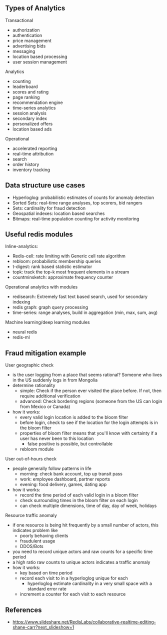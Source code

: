 ## Types of Analytics

Transactional
- authorization
- authentication
- price management
- advertising bids
- messaging
- location based processing
- user session management

Analytics
- counting 
- leaderboard
- scores and rating
- page ranking 
- recommendation engine
- time-series analytics
- session analysis
- secondary index
- personalized offers
- location based ads

Operational
- accelerated reporting
- real-time attribution
- search
- order history
- inventory tracking

## Data structure use cases

- Hyperloglog: probabilistic estimates of counts for anomaly detection
- Sorted Sets: real-time range analyses, top scorers, bid rangers
- Sets: cardinality for fraud detection
- Geospatial indexes: location based searches
- Bitmaps: real-time population counting for activity monitoring


## Useful redis modules

Inline-analytics:
- Redis-cell: rate limiting with Generic cell rate algorithm
- rebloom: probabilistic membership queries
- t-digest: rank based statistic estimator
- topk: track the top-k most frequent elements in a stream
- countminsketch: approximate frequency counter

Operational analytics with modules
- redisearch: Extremely fast text based search, used for secondary indexing
- redis graph: graph query processing
- time-series: range analyses, build in aggregation (min, max, sum, avg)


Machine learning/deep learning modules
- neural redis
- redis-ml

## Fraud mitigation example

User geographic check
- is the user logging from a place that seems rational? Someone who lives in the US suddenly logs in from Mongolia
- determine rationality
  - simple: Check if the person ever visited the place before. If not, then require additional verification
  - advanced: Check bordering regions (someone from the US can login from Mexico or Canada)
- how it works:
  - every valid login location is added to the bloom filter
  - before login, check to see if the location for the login attempts is in the bloom filter
  - properties of bloom filter means that you'll know with certainty if a user has never been to this location
    - false positive is possible, but controllable
  - rebloom module


User out-of-hours check
- people generally follow patterns in life
  - morning: check bank account, top up transit pass
  - work: employee dashboard, partner reports
  - evening: food delivery, games, dating app
- how it works:
  - record the time period of each valid login in a bloom filter
  - check surrounding times in the bloom filter on each login
  - can check multiple dimensions, time of day, day of week, holidays
  
Resource traffic anomaly
- if one resource is being hit frequently by a small number of actors, this indicates problem like
  - poorly behaving clients
  - fraudulent usage
  - DDOS/Bots
- you need to record unique actors and raw counts for a specific time period
- a high ratio raw counts to unique actors indicates a traffic anomaly
- how it works:
  - key based on time period
  - record each visit to in a hyperloglog unique for each
    - hyperloglog estimate cardinality in a very small space with a standard error rate
  - increment a counter for each visit to each resource
  
## References
- https://www.slideshare.net/RedisLabs/collaborative-realtime-editing-shane-carr?next_slideshow=1
